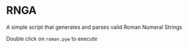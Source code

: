 # RNGA
A simple script that generates and parses valid Roman Numeral Strings

Double click on ```roman.pyw``` to execute
